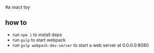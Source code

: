 #a react toy

## how to 
- run `npm i` to install deps
- run `gulp` to start webpack
- run `gulp webpack-dev-server` to start a web server at 0.0.0.0:8080
